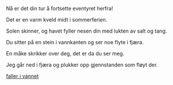﻿Nå er det din tur å fortsette eventyret herfra!

Det er en varm kveld midt i sommerferien.

Solen skinner, og havet fyller nesen din med lukten av salt og tang.

Du sitter på en stein i vannkanten og ser noe flyte i fjæra.

En måke skrikker over deg, det er da du ser meg.

Jeg går ned i fjæra og plukker opp gjennstanden som fløyt der.


[faller i vannet](faller/faller.md)
